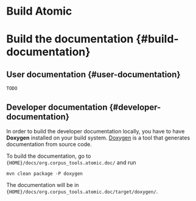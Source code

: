 # Build Atomic

# Build the documentation {#build-documentation}

## User documentation {#user-documentation}

`TODO`

## Developer documentation {#developer-documentation}

In order to build the developer documentation locally, you have to have **Doxygen** installed on your build system. [Doxygen](http://doxygen.org/) is a tool that generates documentation from source code.

To build the documentation, go to `{HOME}/docs/org.corpus_tools.atomic.doc/` and run 

    mvn clean package -P doxygen

The documentation will be in `{HOME}/docs/org.corpus_tools.atomic.doc/target/doxygen/`.
